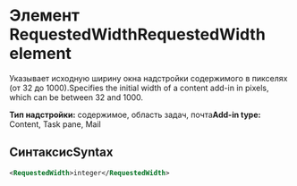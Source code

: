 # <a name="requestedwidth-element"></a><span data-ttu-id="d2e5e-101">Элемент RequestedWidth</span><span class="sxs-lookup"><span data-stu-id="d2e5e-101">RequestedWidth element</span></span>

<span data-ttu-id="d2e5e-102">Указывает исходную ширину окна надстройки содержимого в пикселях (от 32 до 1000).</span><span class="sxs-lookup"><span data-stu-id="d2e5e-102">Specifies the initial width of a content add-in in pixels, which can be between 32 and 1000.</span></span>

<span data-ttu-id="d2e5e-103">**Тип надстройки:** содержимое, область задач, почта</span><span class="sxs-lookup"><span data-stu-id="d2e5e-103">**Add-in type:** Content, Task pane, Mail</span></span>

## <a name="syntax"></a><span data-ttu-id="d2e5e-104">Синтаксис</span><span class="sxs-lookup"><span data-stu-id="d2e5e-104">Syntax</span></span>

```XML
<RequestedWidth>integer</RequestedWidth>
```

